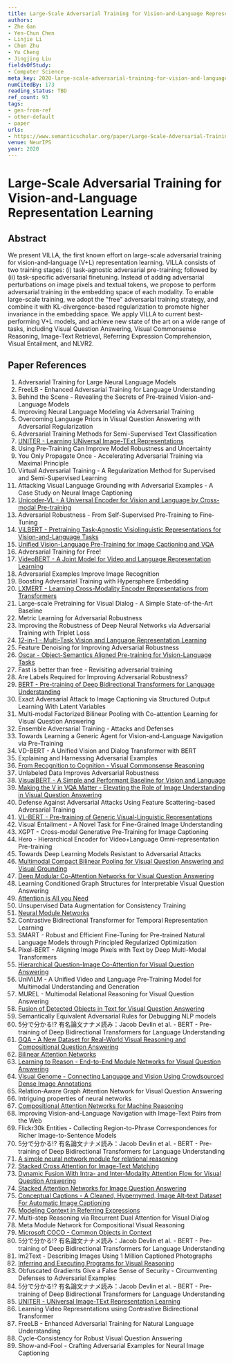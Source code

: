 ```yaml
---
title: Large-Scale Adversarial Training for Vision-and-Language Representation Learning
authors:
- Zhe Gan
- Yen-Chun Chen
- Linjie Li
- Chen Zhu
- Yu Cheng
- Jingjing Liu
fieldsOfStudy:
- Computer Science
meta_key: 2020-large-scale-adversarial-training-for-vision-and-language-representation-learning
numCitedBy: 173
reading_status: TBD
ref_count: 93
tags:
- gen-from-ref
- other-default
- paper
urls:
- https://www.semanticscholar.org/paper/Large-Scale-Adversarial-Training-for-Representation-Gan-Chen/2f5f81bc516a6d085d39479378af1fc27104f91e?sort=total-citations
venue: NeurIPS
year: 2020
---
```


# Large-Scale Adversarial Training for Vision-and-Language Representation Learning

## Abstract

We present VILLA, the first known effort on large-scale adversarial training for vision-and-language (V+L) representation learning. VILLA consists of two training stages: (i) task-agnostic adversarial pre-training; followed by (ii) task-specific adversarial finetuning. Instead of adding adversarial perturbations on image pixels and textual tokens, we propose to perform adversarial training in the embedding space of each modality. To enable large-scale training, we adopt the "free" adversarial training strategy, and combine it with KL-divergence-based regularization to promote higher invariance in the embedding space. We apply VILLA to current best-performing V+L models, and achieve new state of the art on a wide range of tasks, including Visual Question Answering, Visual Commonsense Reasoning, Image-Text Retrieval, Referring Expression Comprehension, Visual Entailment, and NLVR2.

## Paper References

1. Adversarial Training for Large Neural Language Models
2. FreeLB - Enhanced Adversarial Training for Language Understanding
3. Behind the Scene - Revealing the Secrets of Pre-trained Vision-and-Language Models
4. Improving Neural Language Modeling via Adversarial Training
5. Overcoming Language Priors in Visual Question Answering with Adversarial Regularization
6. Adversarial Training Methods for Semi-Supervised Text Classification
7. [UNITER - Learning UNiversal Image-TExt Representations](2019-uniter-learning-universal-image-text-representations)
8. Using Pre-Training Can Improve Model Robustness and Uncertainty
9. You Only Propagate Once - Accelerating Adversarial Training via Maximal Principle
10. Virtual Adversarial Training - A Regularization Method for Supervised and Semi-Supervised Learning
11. Attacking Visual Language Grounding with Adversarial Examples - A Case Study on Neural Image Captioning
12. [Unicoder-VL - A Universal Encoder for Vision and Language by Cross-modal Pre-training](2020-unicoder-vl-a-universal-encoder-for-vision-and-language-by-cross-modal-pre-training)
13. Adversarial Robustness - From Self-Supervised Pre-Training to Fine-Tuning
14. [ViLBERT - Pretraining Task-Agnostic Visiolinguistic Representations for Vision-and-Language Tasks](2019-vilbert-pretraining-task-agnostic-visiolinguistic-representations-for-vision-and-language-tasks)
15. [Unified Vision-Language Pre-Training for Image Captioning and VQA](2020-unified-vision-language-pre-training-for-image-captioning-and-vqa)
16. Adversarial Training for Free!
17. [VideoBERT - A Joint Model for Video and Language Representation Learning](2019-videobert-a-joint-model-for-video-and-language-representation-learning)
18. Adversarial Examples Improve Image Recognition
19. Boosting Adversarial Training with Hypersphere Embedding
20. [LXMERT - Learning Cross-Modality Encoder Representations from Transformers](2019-lxmert-learning-cross-modality-encoder-representations-from-transformers)
21. Large-scale Pretraining for Visual Dialog - A Simple State-of-the-Art Baseline
22. Metric Learning for Adversarial Robustness
23. Improving the Robustness of Deep Neural Networks via Adversarial Training with Triplet Loss
24. [12-in-1 - Multi-Task Vision and Language Representation Learning](2020-12-in-1-multi-task-vision-and-language-representation-learning)
25. Feature Denoising for Improving Adversarial Robustness
26. [Oscar - Object-Semantics Aligned Pre-training for Vision-Language Tasks](2020-oscar-object-semantics-aligned-pre-training-for-vision-language-tasks)
27. Fast is better than free - Revisiting adversarial training
28. Are Labels Required for Improving Adversarial Robustness?
29. [BERT - Pre-training of Deep Bidirectional Transformers for Language Understanding](2019-bert.md)
30. Exact Adversarial Attack to Image Captioning via Structured Output Learning With Latent Variables
31. Multi-modal Factorized Bilinear Pooling with Co-attention Learning for Visual Question Answering
32. Ensemble Adversarial Training - Attacks and Defenses
33. Towards Learning a Generic Agent for Vision-and-Language Navigation via Pre-Training
34. VD-BERT - A Unified Vision and Dialog Transformer with BERT
35. Explaining and Harnessing Adversarial Examples
36. [From Recognition to Cognition - Visual Commonsense Reasoning](2019-from-recognition-to-cognition-visual-commonsense-reasoning)
37. Unlabeled Data Improves Adversarial Robustness
38. [VisualBERT - A Simple and Performant Baseline for Vision and Language](2019-visualbert-a-simple-and-performant-baseline-for-vision-and-language)
39. [Making the V in VQA Matter - Elevating the Role of Image Understanding in Visual Question Answering](2017-making-the-v-in-vqa-matter-elevating-the-role-of-image-understanding-in-visual-question-answering)
40. Defense Against Adversarial Attacks Using Feature Scattering-based Adversarial Training
41. [VL-BERT - Pre-training of Generic Visual-Linguistic Representations](2020-vl-bert-pre-training-of-generic-visual-linguistic-representations)
42. Visual Entailment - A Novel Task for Fine-Grained Image Understanding
43. XGPT - Cross-modal Generative Pre-Training for Image Captioning
44. Hero - Hierarchical Encoder for Video+Language Omni-representation Pre-training
45. Towards Deep Learning Models Resistant to Adversarial Attacks
46. [Multimodal Compact Bilinear Pooling for Visual Question Answering and Visual Grounding](2016-multimodal-compact-bilinear-pooling-for-visual-question-answering-and-visual-grounding)
47. [Deep Modular Co-Attention Networks for Visual Question Answering](2019-deep-modular-co-attention-networks-for-visual-question-answering)
48. Learning Conditioned Graph Structures for Interpretable Visual Question Answering
49. [Attention is All you Need](2017-transformer.md)
50. Unsupervised Data Augmentation for Consistency Training
51. [Neural Module Networks](2016-neural-module-networks)
52. Contrastive Bidirectional Transformer for Temporal Representation Learning
53. SMART - Robust and Efficient Fine-Tuning for Pre-trained Natural Language Models through Principled Regularized Optimization
54. Pixel-BERT - Aligning Image Pixels with Text by Deep Multi-Modal Transformers
55. [Hierarchical Question-Image Co-Attention for Visual Question Answering](2016-hierarchical-question-image-co-attention-for-visual-question-answering)
56. UniViLM - A Unified Video and Language Pre-Training Model for Multimodal Understanding and Generation
57. MUREL - Multimodal Relational Reasoning for Visual Question Answering
58. [Fusion of Detected Objects in Text for Visual Question Answering](2019-fusion-of-detected-objects-in-text-for-visual-question-answering)
59. Semantically Equivalent Adversarial Rules for Debugging NLP models
60. 5分で分かる!? 有名論文ナナメ読み：Jacob Devlin et al. - BERT - Pre-training of Deep Bidirectional Transformers for Language Understanding
61. [GQA - A New Dataset for Real-World Visual Reasoning and Compositional Question Answering](2019-gqa-a-new-dataset-for-real-world-visual-reasoning-and-compositional-question-answering)
62. [Bilinear Attention Networks](2018-bilinear-attention-networks)
63. [Learning to Reason - End-to-End Module Networks for Visual Question Answering](2017-learning-to-reason-end-to-end-module-networks-for-visual-question-answering)
64. [Visual Genome - Connecting Language and Vision Using Crowdsourced Dense Image Annotations](2016-visual-genome-connecting-language-and-vision-using-crowdsourced-dense-image-annotations)
65. Relation-Aware Graph Attention Network for Visual Question Answering
66. Intriguing properties of neural networks
67. [Compositional Attention Networks for Machine Reasoning](2018-compositional-attention-networks-for-machine-reasoning)
68. Improving Vision-and-Language Navigation with Image-Text Pairs from the Web
69. Flickr30k Entities - Collecting Region-to-Phrase Correspondences for Richer Image-to-Sentence Models
70. 5分で分かる!? 有名論文ナナメ読み：Jacob Devlin et al. - BERT - Pre-training of Deep Bidirectional Transformers for Language Understanding
71. [A simple neural network module for relational reasoning](2017-a-simple-neural-network-module-for-relational-reasoning)
72. [Stacked Cross Attention for Image-Text Matching](2018-stacked-cross-attention-for-image-text-matching)
73. [Dynamic Fusion With Intra- and Inter-Modality Attention Flow for Visual Question Answering](2019-dynamic-fusion-with-intra-and-inter-modality-attention-flow-for-visual-question-answering)
74. [Stacked Attention Networks for Image Question Answering](2016-stacked-attention-networks-for-image-question-answering)
75. [Conceptual Captions - A Cleaned, Hypernymed, Image Alt-text Dataset For Automatic Image Captioning](2018-conceptual-captions-a-cleaned-hypernymed-image-alt-text-dataset-for-automatic-image-captioning)
76. [Modeling Context in Referring Expressions](2016-modeling-context-in-referring-expressions)
77. Multi-step Reasoning via Recurrent Dual Attention for Visual Dialog
78. Meta Module Network for Compositional Visual Reasoning
79. [Microsoft COCO - Common Objects in Context](2014-microsoft-coco-common-objects-in-context)
80. 5分で分かる!? 有名論文ナナメ読み：Jacob Devlin et al. - BERT - Pre-training of Deep Bidirectional Transformers for Language Understanding
81. Im2Text - Describing Images Using 1 Million Captioned Photographs
82. [Inferring and Executing Programs for Visual Reasoning](2017-inferring-and-executing-programs-for-visual-reasoning)
83. Obfuscated Gradients Give a False Sense of Security - Circumventing Defenses to Adversarial Examples
84. 5分で分かる!? 有名論文ナナメ読み：Jacob Devlin et al. - BERT - Pre-training of Deep Bidirectional Transformers for Language Understanding
85. [UNITER - UNiversal Image-TExt Representation Learning](2020-uniter-universal-image-text-representation-learning)
86. Learning Video Representations using Contrastive Bidirectional Transformer
87. FreeLB - Enhanced Adversarial Training for Natural Language Understanding
88. Cycle-Consistency for Robust Visual Question Answering
89. Show-and-Fool - Crafting Adversarial Examples for Neural Image Captioning
